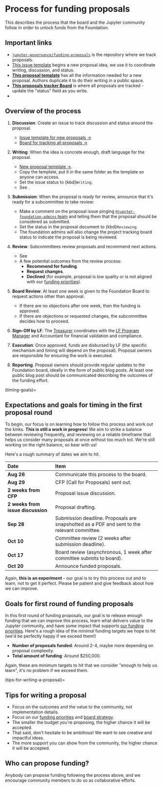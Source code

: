 # Process for funding proposals

This describes the process that the board and the Jupyter community follow in order to unlock funds from the Foundation.


## Important links

- [`jupyter-governance/funding-proposals`](https://github.com/jupyter-governance/funding-proposals) is the repository where we track proposals.
- [This issue template](https://github.com/jupyter-governance/funding-proposals/issues/new?template=proposal.md) begins a new proposal idea, we use it to coordinate writing, discussion, and status.
- **[This proposal template](https://docs.google.com/document/d/101cNUZbGCWUMn8LbDiSRjL5Q78e_31gN4-FqCiSp47o/edit?usp=drive_link)** has all the information needed for a new proposal. Authors duplicate it to do their writing in a public space.
- **[This proposals tracker Board](https://github.com/orgs/jupyter-governance/projects/13)** is where all proposals are tracked - update the "status" field as you write.
- **[](#timing-goals)**

## Overview of the process

1. **Discussion**: Create an issue to track discussion and status around the proposal.

   - [Issue template for new proposals →](https://github.com/jupyter-governance/funding-proposals/issues/new?template=proposal.md)
   - [Board for tracking all proposals →](https://github.com/orgs/jupyter-governance/projects/13)
1. **Writing**: When the idea is concrete enough, draft language for the proposal.
   - [New proposal template →](https://docs.google.com/document/d/101cNUZbGCWUMn8LbDiSRjL5Q78e_31gN4-FqCiSp47o/edit?usp=sharing).
   - Copy the template, put it in the same folder as the template so anyone can access.
   - Set the issue status to {kbd}`Writing`.
   - See [](#tips-for-writing-a-proposal).
1. **Submission**: When the proposal is ready for review, announce that it's ready for a subcommittee to take review:
   - Make a comment on the proposal issue pinging [`@jupyter-foundation-admins` team](https://github.com/orgs/jupyter-governance/teams/jupyter-foundation-admins) and telling them that the proposal should be considered as submitted.
   - Set the status in the proposal document to {kbd}`Reviewing`.
   - The foundation admins will also change the project tracking board status to indicate the proposal is being reviewed.
1. **Review**: Subcommittees review proposals and recommend next actions.
   - See [](#timing-goals)
   - A few potential outcomes from the review process:
      - **Recommend for funding**.
      - **Request changes**.
      - **Declined** (for example, proposal is low quality or is not aligned with our [funding priorities](priorities.md)).
1. **Board Review**: At least one week is given to the Foundation Board to request actions other than approval.
   - If there are no objections after one week, then the funding is approved.
   - If there are objections or requested changes, the subcommittee decides how to proceed.
1. **Sign-Off by LF**: The [Treasurer](#role:treasurer) coordinates with the [LF Program Manager](#role:program-manager) and Accountant for financial validation and compliance.
1. **Execution**: Once approved, funds are disbursed by LF (the specific mechanism and timing will depend on the proposal). Proposal owners are responsible for ensuring the work is executed.
1. **Reporting**. Proposal owners should provide regular updates to the Foundation board, ideally in the form of public blog posts. At least one public blog post should be communicated describing the outcomes of the funding effort.

(timing-goals)=
## Expectations and goals for timing in the first proposal round

To begin, our focus is on learning how to follow this process and work out the kinks. 
**This is still a work in progress**! We aim to strike a balance between reviewing frequently, and reviewing on a reliable timeframe that helps us consider many proposals at once without too much toil. We're still working on the right balance, so bear with us!

Here's a rough summary of dates we aim to hit.

| Date | Item |
| :--- | :--- |
| **Aug 26** | Communicate this process to the board. |
| **Aug 29** | CFP (Call for Proposals) sent out. |
| **2 weeks from CFP** | Proposal issue discussion. |
| **2 weeks from issue discussion** | Proposal drafting. |
| **Sep 28** | Submission deadline. Proposals are snapshotted as a PDF and sent to the relevant committee. |
| **Oct 10** | Committee review (2 weeks after submission deadline). |
| **Oct 17** | Board review (asynchronous, 1 week after committee submits to board). |
| **Oct 20** | Announce funded proposals. |

Again, **this is an experiment** - our goal is to try this process out and to learn, not to get it perfect. Please be patient and give feedback about how we can improve.

## Goals for first round of funding proposals

In this first round of funding proposals, our goal is to release enough funding that we can improve this process, learn what delivers value to the Jupyter community, and have some impact that supports [our funding priorities](priorities.md). Here's a rough idea of the _minimal_ funding targets we hope to hit (we'd be perfectly happy if we exceed them!)

- **Number of proposals funded**: Around 2-4, maybe more depending on proposal complexity.
- **Total amount of funding**: Around $250,000.

Again, these are minimum targets to hit that we consider "enough to help us learn", it's no problem if we exceed them.

(tips-for-writing-a-proposal)=
## Tips for writing a proposal

- Focus on the outcomes and the value to the community, not implementation details.
- Focus on our [funding priorities](priorities.md) and [board strategy](../strategy.md).
- The smaller the budget you're proposing, the higher chance it will be accepted.
- That said, don't hesitate to be ambitious! We want to see creative and impactful ideas.
- The more support you can show from the community, the higher chance it will be accepted.

## Who can propose funding?

Anybody can propose funding following the process above, and we encourage community members to do so as collaborative efforts.
